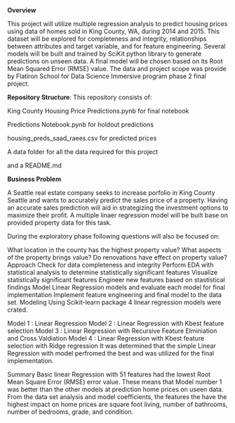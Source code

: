 **Overview**

This project will utilize multiple regression analysis to predict housing prices using data of homes sold in King County, WA, during 2014 and 2015. This dataset will be explored for completeness and integrity, relationships between attributes and target variable, and for feature engineering. Several models will be built and trained by SciKit python library to generate predictions on unseen data. A final model will be chosen based on its Root Mean Squared Error (RMSE) value. The data and project scope was provide by Flatiron School for Data Science Immersive program phase 2 final project.

**Repository Structure**:
This repository consists of:

King County Housing Price Predictions.pynb for final notebook

Predictions Notebook.pynb for holdout predictions

housing_preds_saad_raees.csv for predicted prices

A data folder for all the data required for this project

and a README.md


**Business Problem**


A Seattle real estate company seeks to increase porfolio in King County Seattle and wants to accurately predict the sales price of a property. Having an accurate sales prediction will aid in strategizing the investment options to maximize their profit. A multiple linaer regression model will be built base on provided property data for this task.

During the exploratory phase following questions will also be focused on:

What location in the county has the highest property value?
What aspects of the property brings value?
Do renovations have effect on property value?
Approach
Check for data completeness and integrity
Perform EDA with statistical analysis to determine statistically significant features
Visualize statistically significant features
Engineer new features based on stastistical findings
Model Linear Regression models and evaluate each model for final implementation
Implement feature engineering and final model to the data set.
Modeling
Using Scikit-learn package 4 linear regression models were crated.

Model 1 : Linear Regression
Model 2 : Linear Regression with Kbest feature selection
Model 3 : Linear Regression with Recursive Feature Elminiation and Cross Valdiation
Model 4 : Linear Regression with Kbest feature selection with Ridge regression
It was determined that the simple Linear Regression with model perfromed the best and was utilized for the final implementation.

Summary
Basic linear Regression with 51 features had the lowest Root Mean Square Error (RMSE) error value. These means that Model number 1 was better than the other models at prediction home prices on useen data. From the data set analysis and model coefficients, the features the have the highest impact on home prices are square foot living, number of bathrooms, number of bedrooms, grade, and condition.
